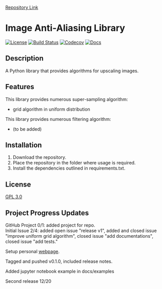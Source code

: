 [Repository Link](https://github.com/shengtanmao/image-anti-aliasing) 
# Image Anti-Aliasing Library
[![License](https://img.shields.io/github/license/shengtanmao/image-anti-aliasing)](http://www.gnu.org/licenses/gpl-3.0.en.html)
[![Build Status](https://travis-ci.org/shengtanmao/image-anti-aliasing.svg?branch=master)](https://travis-ci.org/shengtanmao/image-anti-aliasing)
[![Codecov](https://img.shields.io/codecov/c/gh/shengtanmao/image-anti-aliasing)](https://codecov.io/gh/shengtanmao/image-anti-aliasing)
[![Docs](https://img.shields.io/readthedocs/image-anti-aliasing.svg)](https://image-anti-aliasing.readthedocs.io)

## Description
A Python library that provides algorithms for upscaling images.

## Features
This library provides numerous super-sampling algorithm:
  - grid algorithm in uniform distribution

This library provides numerous filtering algorithm:
  - (to be added)

## Installation
1. Download the repository.
2. Place the repository in the folder where usage is required.
3. Install the dependencies outlined in requirements.txt.

## License
[GPL 3.0](http://www.gnu.org/licenses/gpl-3.0.en.html)

## Project Progress Updates
GitHub Project 0/1: added project for repo.  
Initial Issue 2/4: added open issue "release v1", added and closed issue "improve uniform grid algorithm", closed issue "add documentations", closed issue "add tests."

Setup personal [webpage](https://shengtanmao.github.io/).

Tagged and pushed v0.1.0, included release notes.

Added jupyter notebook example in docs/examples

Second release 12/20
